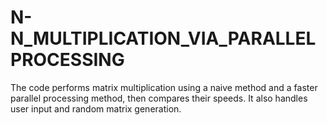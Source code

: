 # N-N_MULTIPLICATION_VIA_PARALLELPROCESSING
The code performs matrix multiplication using a naive method and a faster parallel processing method, then compares their speeds. It also handles user input and random matrix generation.
